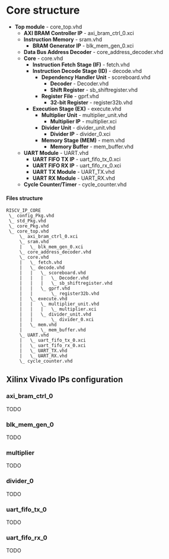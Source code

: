 # Core structure

- **Top module** - core_top.vhd
  - **AXI BRAM Controller IP** - axi_bram_ctrl_0.xci
  - **Instruction Memory** - sram.vhd
    - **BRAM Generator IP** - blk_mem_gen_0.xci
  - **Data Bus Address Decoder** - core_address_decoder.vhd
  - **Core** - core.vhd
    - **Instruction Fetch Stage (IF)** - fetch.vhd
    - **Instruction Decode Stage (ID)** - decode.vhd
      - **Dependency Handler Unit** - scoreboard.vhd
        - **Decoder** - Decoder.vhd
        - **Shift Register** - sb_shiftregister.vhd
      - **Register File** - gprf.vhd
        - **32-bit Register** - register32b.vhd
    - **Execution Stage (EX)** - execute.vhd
      - **Multiplier Unit** - multiplier_unit.vhd
        - **Multiplier IP** - multiplier.xci
      - **Divider Unit** - divider_unit.vhd
        - **Divider IP** - divider_0.xci
      - **Memory Stage (MEM)** - mem.vhd
        - **Memory Buffer** - mem_buffer.vhd
  - **UART Module** - UART.vhd
    - **UART FIFO TX IP** - uart_fifo_tx_0.xci
    - **UART FIFO RX IP** - uart_fifo_rx_0.xci
    - **UART TX Module** - UART_TX.vhd
    - **UART RX Module** - UART_RX.vhd
  - **Cycle Counter/Timer** - cycle_counter.vhd

#### Files structure
```
RISCV_IP_CORE
 \_ config_Pkg.vhd
 \_ std_Pkg.vhd
 \_ core_Pkg.vhd
 \_ core_top.vhd
     \_ axi_bram_ctrl_0.xci
     \_ sram.vhd
     |   \_ blk_mem_gen_0.xci
     \_ core_address_decoder.vhd
     \_ core.vhd
     |   \_ fetch.vhd
     |   \_ decode.vhd
     |   |   \_ scoreboard.vhd
     |   |   |   \_ Decoder.vhd
     |   |   |   \_ sb_shiftregister.vhd
     |   |   \_ gprf.vhd
     |   |       \_ register32b.vhd
     |   \_ execute.vhd
     |   |   \_ multiplier_unit.vhd
     |   |   |   \_ multiplier.xci
     |   |   \_ divider_unit.vhd
     |   |       \_ divider_0.xci
     |   \_ mem.vhd
     |       \_ mem_buffer.vhd
     \_ UART.vhd
     |   \_ uart_fifo_tx_0.xci
     |   \_ uart_fifo_rx_0.xci
     |   \_ UART_TX.vhd
     |   \_ UART_RX.vhd
     \_ cycle_counter.vhd
```

## Xilinx Vivado IPs configuration

### axi_bram_ctrl_0

TODO

### blk_mem_gen_0

TODO

### multiplier

TODO

### divider_0

TODO

### uart_fifo_tx_0

TODO

### uart_fifo_rx_0

TODO

